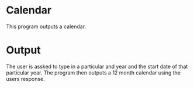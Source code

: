 # Calendar
This program outputs a calendar.

# Output

The user is assked to type in a particular and year and the start date of that particular year. The program then outputs a 12 month calendar using the users response.
